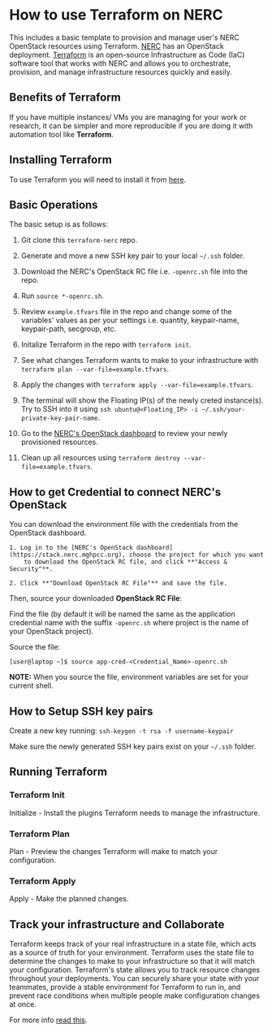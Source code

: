 # How to use Terraform on NERC

This includes a basic template to provision and manage user's NERC OpenStack resources using Terraform.
[NERC](https://stack.nerc.mghpcc.org) has an OpenStack deployment.
[Terraform](https://www.hashicorp.com/products/terraform/infrastructure-as-code)
is an open-source Infrastructure as Code (IaC) software tool that works
with NERC and allows you to orchestrate, provision, and manage infrastructure
resources quickly and easily.

## Benefits of Terraform

If you have multiple instances/ VMs you are managing for your work or research,
it can be simpler and more reproducible if you are doing it with automation tool
like **Terraform**.

## Installing Terraform

To use Terraform you will need to install it from [here](https://www.terraform.io/downloads).

## Basic Operations

The basic setup is as follows:

1. Git clone this `terraform-nerc` repo.

2. Generate and move a new SSH key pair to your local `~/.ssh` folder.

3. Download the NERC's OpenStack RC file i.e. `-openrc.sh` file into the repo.

4. Run `source *-openrc.sh`.

5. Review `example.tfvars` file in the repo and change some of the variables' values as per your settings i.e. quantity, keypair-name, keypair-path, secgroup, etc.

6. Initalize Terraform in the repo with `terraform init`.

7. See what changes Terraform wants to make to your infrastructure with `terraform plan --var-file=example.tfvars`.

8. Apply the changes with `terraform apply --var-file=example.tfvars`.

9. The terminal will show the Floating IP(s) of the newly creted instance(s). Try to SSH into it using `ssh ubuntu@<Floating_IP> -i ~/.ssh/your-private-key-pair-name`.

10. Go to the [NERC's OpenStack dashboard](https://stack.nerc.mghpcc.org) to review your newly provisioned resources.

11. Clean up all resources using `terraform destroy --var-file=example.tfvars`.

## How to get Credential to connect NERC's OpenStack

You can download the environment file with the credentials from the OpenStack dashboard.

    1. Log in to the [NERC's OpenStack dashboard](https://stack.nerc.mghpcc.org), choose the project for which you want
        to download the OpenStack RC file, and click **"Access & Security"**.

    2. Click **"Download OpenStack RC File"** and save the file.

Then, source your downloaded **OpenStack RC File**:

Find the file (by default it will be named the same as the application credential name with the suffix `-openrc.sh` where project is the name of your OpenStack project).

Source the file:

    [user@laptop ~]$ source app-cred-<Credential_Name>-openrc.sh

**NOTE:** When you source the file, environment variables are set for your current shell.

## How to Setup SSH key pairs

Create a new key running: `ssh-keygen -t rsa -f username-keypair`

Make sure the newly generated SSH key pairs exist on your `~/.ssh` folder.

## Running Terraform

### Terraform Init

Initialize - Install the plugins Terraform needs to manage the infrastructure.

### Terraform Plan

Plan - Preview the changes Terraform will make to match your configuration.

### Terraform Apply

Apply - Make the planned changes.

## Track your infrastructure and Collaborate

Terraform keeps track of your real infrastructure in a state file, which acts as
a source of truth for your environment. Terraform uses the state file to determine
the changes to make to your infrastructure so that it will match your configuration.
Terraform's state allows you to track resource changes throughout your deployments.
You can securely share your state with your teammates, provide a stable environment
for Terraform to run in, and prevent race conditions when multiple people make
configuration changes at once.

For more info [read this](https://nerc-project.github.io/nerc-docs/openstack/advanced-openstack-topics/terraform/terraform-on-NERC/).
